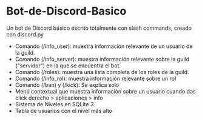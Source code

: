 # Bot-de-Discord-Basico
Un bot de Discord básico escrito totalmente con slash commands, creado con discord.py 

- Comando (/info_user): muestra información relevante de un usuario de la guild.
- Comando (/info_server): muestra información relevante sobre la guild ("servidor") en la que se encuentra el bot.
- Comando (/roles): muestra una lista completa de los roles de la guild.
- Comando (/info_rol): muestra información relevante sobre un rol
- Comando (/ban) y (/kick): Se explica solo
- Menú contextual que muestra información sobre un usuario cuando das click derecho > aplicaciones > info
- Sistema de Niveles en SQLite 3
- Tabla de usuarios con el nivel más alto
